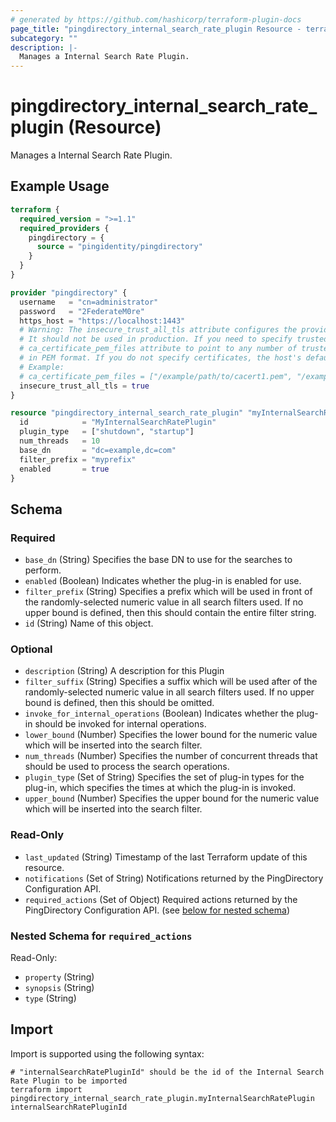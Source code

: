 ```yaml
---
# generated by https://github.com/hashicorp/terraform-plugin-docs
page_title: "pingdirectory_internal_search_rate_plugin Resource - terraform-provider-pingdirectory"
subcategory: ""
description: |-
  Manages a Internal Search Rate Plugin.
---
```


# pingdirectory_internal_search_rate_plugin (Resource)

Manages a Internal Search Rate Plugin.

## Example Usage

```terraform
terraform {
  required_version = ">=1.1"
  required_providers {
    pingdirectory = {
      source = "pingidentity/pingdirectory"
    }
  }
}

provider "pingdirectory" {
  username   = "cn=administrator"
  password   = "2FederateM0re"
  https_host = "https://localhost:1443"
  # Warning: The insecure_trust_all_tls attribute configures the provider to trust any certificate presented by the PingDirectory server.
  # It should not be used in production. If you need to specify trusted CA certificates, use the
  # ca_certificate_pem_files attribute to point to any number of trusted CA certificate files
  # in PEM format. If you do not specify certificates, the host's default root CA set will be used.
  # Example:
  # ca_certificate_pem_files = ["/example/path/to/cacert1.pem", "/example/path/to/cacert2.pem"]
  insecure_trust_all_tls = true
}

resource "pingdirectory_internal_search_rate_plugin" "myInternalSearchRatePlugin" {
  id            = "MyInternalSearchRatePlugin"
  plugin_type   = ["shutdown", "startup"]
  num_threads   = 10
  base_dn       = "dc=example,dc=com"
  filter_prefix = "myprefix"
  enabled       = true
}
```

<!-- schema generated by tfplugindocs -->
## Schema

### Required

- `base_dn` (String) Specifies the base DN to use for the searches to perform.
- `enabled` (Boolean) Indicates whether the plug-in is enabled for use.
- `filter_prefix` (String) Specifies a prefix which will be used in front of the randomly-selected numeric value in all search filters used. If no upper bound is defined, then this should contain the entire filter string.
- `id` (String) Name of this object.

### Optional

- `description` (String) A description for this Plugin
- `filter_suffix` (String) Specifies a suffix which will be used after of the randomly-selected numeric value in all search filters used. If no upper bound is defined, then this should be omitted.
- `invoke_for_internal_operations` (Boolean) Indicates whether the plug-in should be invoked for internal operations.
- `lower_bound` (Number) Specifies the lower bound for the numeric value which will be inserted into the search filter.
- `num_threads` (Number) Specifies the number of concurrent threads that should be used to process the search operations.
- `plugin_type` (Set of String) Specifies the set of plug-in types for the plug-in, which specifies the times at which the plug-in is invoked.
- `upper_bound` (Number) Specifies the upper bound for the numeric value which will be inserted into the search filter.

### Read-Only

- `last_updated` (String) Timestamp of the last Terraform update of this resource.
- `notifications` (Set of String) Notifications returned by the PingDirectory Configuration API.
- `required_actions` (Set of Object) Required actions returned by the PingDirectory Configuration API. (see [below for nested schema](#nestedatt--required_actions))

<a id="nestedatt--required_actions"></a>
### Nested Schema for `required_actions`

Read-Only:

- `property` (String)
- `synopsis` (String)
- `type` (String)

## Import

Import is supported using the following syntax:

```shell
# "internalSearchRatePluginId" should be the id of the Internal Search Rate Plugin to be imported
terraform import pingdirectory_internal_search_rate_plugin.myInternalSearchRatePlugin internalSearchRatePluginId
```
